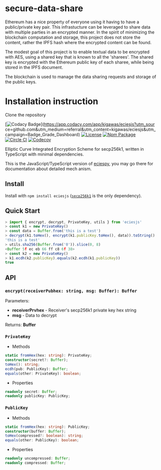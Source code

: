 # secure-data-share
Ethereum has a nice property of everyone using it having to have a public/private key pair. 
This infrastucture can be leveraged to share data with multiple parties in an encrypted manner.
In the spirit of minimizing the blockchain computation and storage, this project does not store the content, rather the IPFS hash where the encrypted content can be found.

The modest goal of this project is to enable textual data to be encrypted with AES, using a shared key that is known to all the 'sharees'.
The shared key is encrypted with the Ethereum public key of each sharee, while being stored in the IPFS document.

The blockchain is used to manage the data sharing requests and storage of the public keys.

# Installation instruction
Clone the repository


[![Codacy Badge](https://api.codacy.com/project/badge/Grade/ba01a8bb2d3344f29f98157ccbd14519)](https://app.codacy.com/app/kigawas/eciesjs?utm_sour
ce=github.com&utm_medium=referral&utm_content=kigawas/eciesjs&utm_campaign=Badge_Grade_Dashboard)
[![License](https://img.shields.io/github/license/kigawas/eciesjs.svg)](https://github.com/kigawas/eciesjs)
[![Npm Package](https://img.shields.io/npm/v/eciesjs.svg)](https://www.npmjs.com/package/eciesjs)
[![Circle CI](https://img.shields.io/circleci/project/kigawas/eciesjs/master.svg)](https://circleci.com/gh/kigawas/eciesjs)
[![Codecov](https://img.shields.io/codecov/c/github/kigawas/eciesjs.svg)](https://codecov.io/gh/kigawas/eciesjs)

Elliptic Curve Integrated Encryption Scheme for secp256k1, written in TypeScript with minimal dependencies.

This is the JavaScript/TypeScript version of [eciespy](https://github.com/kigawas/eciespy), you may go there for documentation about detailed mech
anism.

## Install

Install with `npm install eciesjs` ([`secp256k1`](https://github.com/cryptocoinjs/secp256k1-node) is the only dependency).

## Quick Start

```typescript
> import { encrypt, decrypt, PrivateKey, utils } from 'eciesjs'
> const k1 = new PrivateKey()
> const data = Buffer.from('this is a test')
> decrypt(k1.toHex(), encrypt(k1.publicKey.toHex(), data)).toString()
'this is a test'
> utils.sha256(Buffer.from('0')).slice(0, 8)
<Buffer 5f ec eb 66 ff c8 6f 38>
> const k2 = new PrivateKey()
> k1.ecdh(k2.publicKey).equals(k2.ecdh(k1.publicKey))
true
```

## API

### `encrypt(receiverPubhex: string, msg: Buffer): Buffer`

Parameters:
-   **receiverPrvhex** - Receiver's secp256k1 private key hex string
-   **msg** - Data to decrypt

Returns:  **Buffer**

### `PrivateKey`

-   Methods

```typescript
static fromHex(hex: string): PrivateKey;
constructor(secret?: Buffer);
toHex(): string;
ecdh(pub: PublicKey): Buffer;
equals(other: PrivateKey): boolean;
```

-   Properties

```typescript
readonly secret: Buffer;
readonly publicKey: PublicKey;
```

### `PublicKey`

-   Methods

```typescript
static fromHex(hex: string): PublicKey;
constructor(buffer: Buffer);
toHex(compressed?: boolean): string;
equals(other: PublicKey): boolean;
```

-   Properties

```typescript
readonly uncompressed: Buffer;
readonly compressed: Buffer;
```
